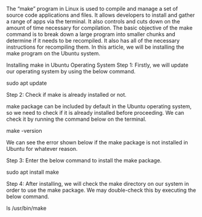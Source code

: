 The “make” program in Linux is used to compile and manage a set of source code applications and files. It allows developers to install and gather a range of apps via the terminal. It also controls and cuts down on the amount of time necessary for compilation. The basic objective of the make command is to break down a large program into smaller chunks and determine if it needs to be recompiled. It also has all of the necessary instructions for recompiling them. In this article, we will be installing the make program on the Ubuntu system.

Installing make in Ubuntu Operating System
Step 1: Firstly, we will update our operating system by using the below command. 

sudo apt update

 

Step 2: Check if make is already installed or not.

make package can be included by default in the Ubuntu operating system, so we need to check if it is already installed before proceeding. We can check it by running the command below on the terminal.

make -version

 

We can see the error shown below if the make package is not installed in Ubuntu for whatever reason.

Step 3: Enter the below command to install the make package.

sudo apt install make

 

Step 4: After installing, we will check the make directory on our system in order to use the make package. We may double-check this by executing the below command.

ls /usr/bin/make

